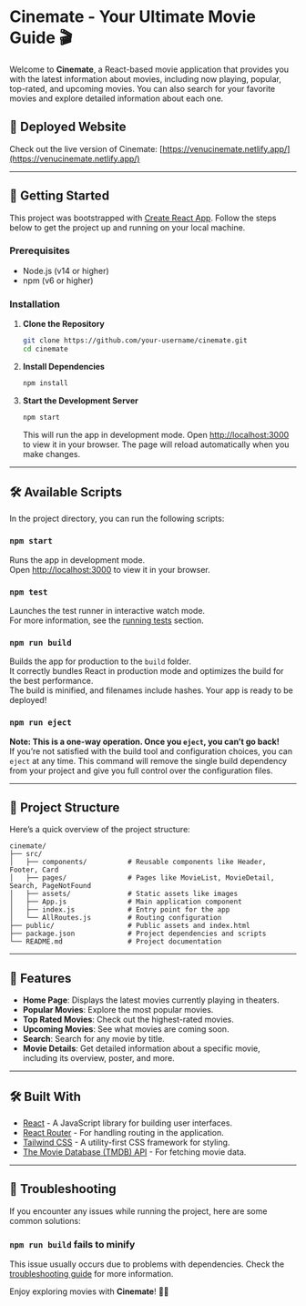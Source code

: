 # Cinemate - Your Ultimate Movie Guide 🎬

Welcome to **Cinemate**, a React-based movie application that provides you with the latest information about movies, including now playing, popular, top-rated, and upcoming movies. You can also search for your favorite movies and explore detailed information about each one.

## 🌟 Deployed Website
Check out the live version of Cinemate: [https://venucinemate.netlify.app/](https://venucinemate.netlify.app/)

---

## 🚀 Getting Started

This project was bootstrapped with [Create React App](https://github.com/facebook/create-react-app). Follow the steps below to get the project up and running on your local machine.

### Prerequisites
- Node.js (v14 or higher)
- npm (v6 or higher)

### Installation

1. **Clone the Repository**
   ```bash
   git clone https://github.com/your-username/cinemate.git
   cd cinemate
   ```

2. **Install Dependencies**
   ```bash
   npm install
   ```

3. **Start the Development Server**
   ```bash
   npm start
   ```
   This will run the app in development mode. Open [http://localhost:3000](http://localhost:3000) to view it in your browser. The page will reload automatically when you make changes.

---

## 🛠 Available Scripts

In the project directory, you can run the following scripts:

### `npm start`
Runs the app in development mode.  
Open [http://localhost:3000](http://localhost:3000) to view it in your browser.

### `npm test`
Launches the test runner in interactive watch mode.  
For more information, see the [running tests](https://facebook.github.io/create-react-app/docs/running-tests) section.

### `npm run build`
Builds the app for production to the `build` folder.  
It correctly bundles React in production mode and optimizes the build for the best performance.  
The build is minified, and filenames include hashes. Your app is ready to be deployed!

### `npm run eject`
**Note: This is a one-way operation. Once you `eject`, you can’t go back!**  
If you’re not satisfied with the build tool and configuration choices, you can `eject` at any time. This command will remove the single build dependency from your project and give you full control over the configuration files.

---

## 📂 Project Structure

Here’s a quick overview of the project structure:

```
cinemate/
├── src/
│   ├── components/          # Reusable components like Header, Footer, Card
│   ├── pages/               # Pages like MovieList, MovieDetail, Search, PageNotFound
│   ├── assets/              # Static assets like images
│   ├── App.js               # Main application component
│   ├── index.js             # Entry point for the app
│   └── AllRoutes.js         # Routing configuration
├── public/                  # Public assets and index.html
├── package.json             # Project dependencies and scripts
└── README.md                # Project documentation
```

---

## 🎥 Features

- **Home Page**: Displays the latest movies currently playing in theaters.
- **Popular Movies**: Explore the most popular movies.
- **Top Rated Movies**: Check out the highest-rated movies.
- **Upcoming Movies**: See what movies are coming soon.
- **Search**: Search for any movie by title.
- **Movie Details**: Get detailed information about a specific movie, including its overview, poster, and more.

---

## 🛠️ Built With

- [React](https://reactjs.org/) - A JavaScript library for building user interfaces.
- [React Router](https://reactrouter.com/) - For handling routing in the application.
- [Tailwind CSS](https://tailwindcss.com/) - A utility-first CSS framework for styling.
- [The Movie Database (TMDB) API](https://www.themoviedb.org/) - For fetching movie data.

---

## 🚨 Troubleshooting

If you encounter any issues while running the project, here are some common solutions:

### `npm run build` fails to minify
This issue usually occurs due to problems with dependencies. Check the [troubleshooting guide](https://facebook.github.io/create-react-app/docs/troubleshooting#npm-run-build-fails-to-minify) for more information.


Enjoy exploring movies with **Cinemate**! 🎉🍿
